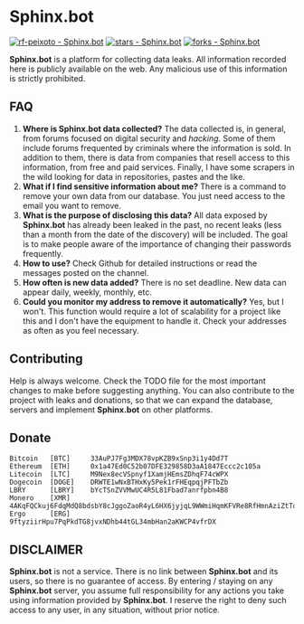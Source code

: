 # Sphinx.bot

[![rf-peixoto - Sphinx.bot](https://img.shields.io/static/v1?label=rf-peixoto&message=Sphinx.bot&color=blue&logo=github)](https://github.com/rf-peixoto/Sphinx.bot)
[![stars - Sphinx.bot](https://img.shields.io/github/stars/rf-peixoto/Sphinx.bot?style=social)](https://github.com/rf-peixoto/Sphinx.bot)
[![forks - Sphinx.bot](https://img.shields.io/github/forks/rf-peixoto/Sphinx.bot?style=social)](https://github.com/rf-peixoto/Sphinx.bot)

**Sphinx.bot** is a platform for collecting data leaks. All information recorded here is publicly available on the web. Any malicious use of this information is strictly prohibited.

## FAQ

  1. **Where is Sphinx.bot data collected?** The data collected is, in general, from forums focused on digital security and _hacking_. Some of them include forums frequented by criminals where the information is sold. In addition to them, there is data from companies that resell access to this information, from free and paid services. Finally, I have some scrapers in the wild looking for data in repositories, pastes and the like.
  2. **What if I find sensitive information about me?** There is a command to remove your own data from our database. You just need access to the email you want to remove.
  3. **What is the purpose of disclosing this data?** All data exposed by **Sphinx.bot** has already been leaked in the past, no recent leaks (less than a month from the date of the discovery) will be included. The goal is to make people aware of the importance of changing their passwords frequently.
  4. **How to use?** Check Github for detailed instructions or read the messages posted on the channel.
  5. **How often is new data added?** There is no set deadline. New data can appear daily, weekly, monthly, etc.
  6. **Could you monitor my address to remove it automatically?** Yes, but I won't. This function would require a lot of scalability for a project like this and I don't have the equipment to handle it. Check your addresses as often as you feel necessary.
  
  
## Contributing

Help is always welcome. Check the TODO file for the most important changes to make before suggesting anything. You can also contribute to the project with leaks and donations, so that we can expand the database, servers and implement **Sphinx.bot** on other platforms.

## Donate

```
Bitcoin   [BTC]     33AuPJ7Fg3MDX78vpKZB9xSnp3i1y4Dd7T
Ethereum  [ETH]     0x1a47Ed0C52b07DFE329858D3aA1847Eccc2c105a
Litecoin  [LTC]     M9Nex8ecVSpnyf1XamjHEmsZDhqF74cWPX
Dogecoin  [DOGE]    DRWTE1wNxBTHxKy5Pek1rFHEqpqjPFTbZb
LBRY      [LBRY]    bYcTSnZVVMwUC4R5L81Fbad7anrfpbn4B8
Monero    [XMR]     4AKqFQCkuj6FdqMdQ8bdsbY8cJggoZaoR4yL6HX6jyjqL9WWmiHqmKFVRe8RfHmnAziZtTd8vqqUWN87GnP5DxQm6N8dCTm
Ergo      [ERG]     9ftyziirHpu7PqPkdTG8jvxNDhb44tGL34mbHan2aKWCP4vfrDX
```
## DISCLAIMER

**Sphinx.bot** is not a service. There is no link between **Sphinx.bot** and its users, so there is no guarantee of access. By entering / staying on any **Sphinx.bot** server, you assume full responsibility for any actions you take using information provided by **Sphinx.bot**. I reserve the right to deny such access to any user, in any situation, without prior notice.

